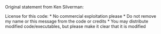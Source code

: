 Original statement from Ken Silverman:

License for this code:
	* No commercial exploitation please
	* Do not remove my name or this message from the code or credits
	* You may distribute modified code/executables, but please make it clear
	  that it is modified
